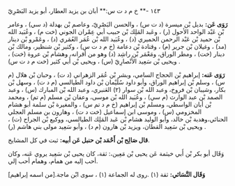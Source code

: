 ١٤٣ -** خ م د ت س:** أبان بن يزيد العطار، أبو يزيد البَصْرِيّ

**رَوَى عَن:** بديل بْن ميسرة (د ت س) ، والحسن البَصْرِيّ، وعاصم بْن بهدلة (د سي) ، وعامر بْن عَبْد الواحد الأحول (ر) ، وعَبد المَلِك بْن حبيب أبي عِمْران الجوني (خت م) ، وعُبَيد الله بْن حميد بْن عَبْد الرحمن الحميري (د) ، وعُبَيد الله بْن عُمَر العُمَري (د) ، وعَمْرو بْن دينار (مد) ، وغيلان بْن جرير (م) ، وقتادة بْن دعامة (خ م د ت س) ، وكثير بْن شنظير، ومالك بْن دينار (خت) ، ومطر الوراق، ومَعْمَر بْن راشِد (د) وهو من أقرانه، وهشام بْن عروة (خت) ، ويحيى بْن سَعِيد الأَنْصارِيّ (س) ، ويحيى بْن أَبي كثير (خت م د ت س) .

**رَوَى عَنه:** إبراهيم بْن الحجاج السامي، وبشر بْن عُمَر الزهراني (د ت) ، وحبان بْن هلال (م س) ، وسلم بْن إبراهيم الوراق، وأبو داود سُلَيْمان بْن داود الطيالسي (م د ت) ، وسهل بْن بكار، وشيبان بْن فروخ، وعبد الله بْن سوار (٢) العَنبري، وعبد الله بْن المبارك (س) ، وعبد الصمد بْن عبد الوارث (م سي) ، وعُبَيد الله بْن موسى، وعفان بْن مسلم (م تم) ، ومحمد بْن أبان الواسطي، ومسلم بْن إبراهيم (خ م د تم س) ، والمغيرة بْن سلمة أبو هشام المخزومي (س) ، وموسى ابن إسماعيل (خت د ت) ، وهارون بن مسلم العجلي الحنائي،وهدبة بْن خالد، وأبو الوليد هشام بْن عَبد المَلِك الطيالسي، ووكيع بْن الجراح (ت) ، ويحيى بْن سَعِيد القطان، ويزيد بْن هارون (م د) ، وأبو سَعِيد مولى بني هاشم (ر) .

**قال صَالِح بْن أَحْمَد بْن حنبل عَن أبيه:** ثبت في كل المشايخ.

وَقَال أبو بكر بْن أَبي خيثمة عَن يحيى بْن مَعِين،: ثقة، كان يحيى بْن سَعِيد يروي عَنه، وكان أحب إليه من همام، وهمام أحب إلي.

**وَقَال النَّسَائي:** ثقة (١) .روى له الجماعة (١) ، سوى ابْن ماجة.[من اسمه إبراهيم]